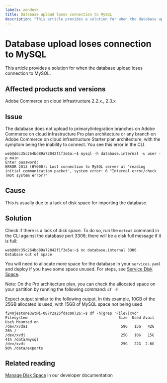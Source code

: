 ```yaml
---
labels: zendesk
title: Database upload loses connection to MySQL
description: "This article provides a solution for when the database upload loses connection to MySQL."
---
```


# Database upload loses connection to MySQL

This article provides a solution for when the database upload loses connection to MySQL.

## Affected products and versions

Adobe Commerce on cloud infrastructure 2.2.x., 2.3.x

## Issue

The database does not upload to primary/integration branches on Adobe Commerce on cloud infrastructure Pro plan architecture or any branch on Adobe Commerce on cloud infrastructure Starter plan architecture, with the symptom being the inability to connect. You see this error in the CLI.

```
web@ddc35c264bd89a72042f1f3e5a:~$ mysql -h database.internal -u user -p main
Enter password:
ERROR 2013 (HY000): Lost connection to MySQL server at 'reading initial communication packet', system error: 0 "Internal error/check (Not system error)"
```

## Cause

This is usually due to a lack of disk space for importing the database.

## Solution

Check if there is a lack of disk space. To do so, run the `netcat` command in the CLI against the database port 3306; there will be a disk full message if it is full:

```
web@ddc35c264bd89a72042f1f3e5a:~$ nc database.internal 3306
Database out of space
```

You will need to allocate more space for the database in your `services.yaml` and deploy if you have some space unused. For steps, see [Service Disk Space](https://devdocs.magento.com/cloud/project/manage-disk-space.html#service-disk-space).

Note: On the Pro architecture plan, you can check the allocated space on your partition by running the following command: `df -h`

Expect output similar to the following output. In this example, 10GB of the 25GB allocated is used, with 15GB of MySQL space not being used.

```
f240jestone3wt@i-087r2a25fdac80726:~$ df -h|grep 'File\|xvd'
Filesystem                                         Size  Used Avail Use% Mounted on
/dev/xvda1                                          59G   15G   42G  26% /
/dev/xvdj                                           25G   10G   15G  41% /data/mysql
/dev/xvdi                                           25G   22G  2.6G  90% /data/exports
```

## Related reading

[Manage Disk Space](https://devdocs.magento.com/cloud/project/manage-disk-space.html) in our developer documentation
